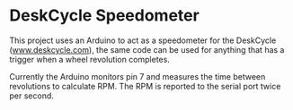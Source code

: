 # DeskCycle Speedometer

This project uses an Arduino to act as a speedometer for the DeskCycle (www.deskcycle.com), the same code can be used for anything that has a trigger when a wheel revolution completes.

Currently the Arduino monitors pin 7 and measures the time between revolutions to calculate RPM.  The RPM is reported to the serial port twice per second.
